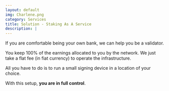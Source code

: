 ```yaml
---
layout: default
img: Charlene.png
category: Services
title: Solution - Staking As A Service
description: |
---
```

If you are comfortable being your own bank, we can help you be a validator.

You keep 100% of the earnings allocated to you by the network. We just take a flat fee (in fiat currency) to operate the infrastructure.

All you have to do is to run a small signing device in a location of your choice.

With this setup, **you are in full control**.
